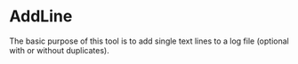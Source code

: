 # AddLine
 The basic purpose of this tool is to add single text lines to a log file (optional with or without duplicates).
